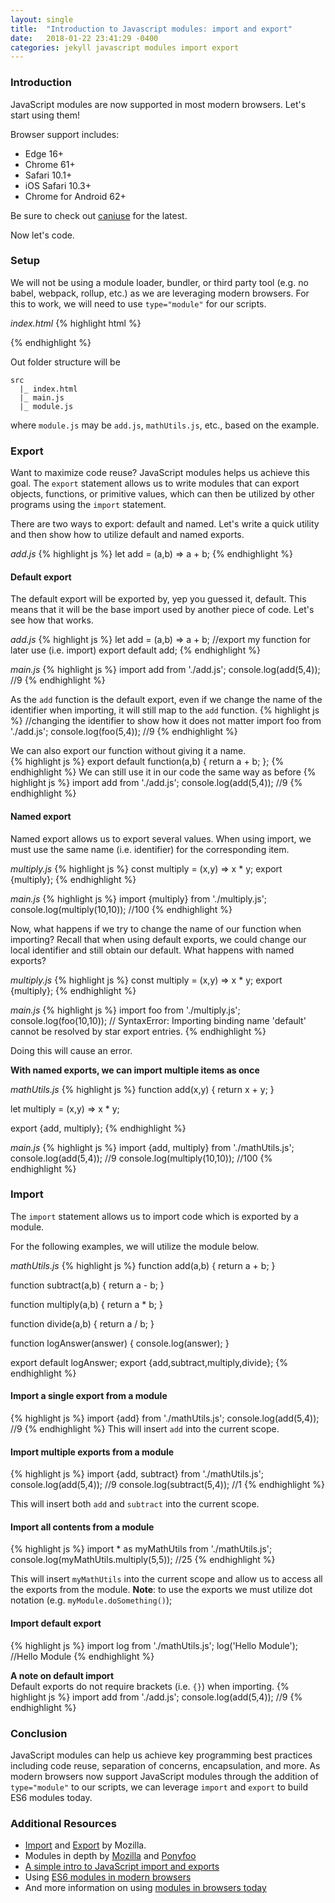 ```yaml
---
layout: single
title:  "Introduction to Javascript modules: import and export"
date:   2018-01-22 23:41:29 -0400
categories: jekyll javascript modules import export
---
```


### Introduction
JavaScript modules are now supported in most modern browsers. Let's start using them!

Browser support includes:
- Edge 16+
- Chrome 61+
- Safari 10.1+
- iOS Safari 10.3+
- Chrome for Android 62+

Be sure to check out [caniuse](https://caniuse.com/#search=export) for the latest.

Now let's code.

### Setup
We will not be using a module loader, bundler, or third party tool (e.g. no babel, webpack, rollup, etc.) as we are leveraging modern browsers. For this to work, we will need to use `type="module"` for our scripts.

_index.html_
{% highlight html %}
<!doctype html>
<html>
<head>
  <meta charset="UTF-8">
  <title>ES6 module demo</title>
</head>
<body>
<script type="module" src="main.js"></script>
</body>
</html>
{% endhighlight %}

Out folder structure will be
```
src
  |_ index.html
  |_ main.js
  |_ module.js
```
where `module.js` may be `add.js`, `mathUtils.js`, etc., based on the example.

### Export
Want to maximize code reuse? JavaScript modules helps us achieve this goal.  The `export` statement allows us to write modules that can export objects, functions, or primitive values, which can then be utilized by other programs using the `import` statement.

There are two ways to export: default and named. Let's write a quick utility and then show how to utilize default and named exports.

_add.js_
{% highlight js %}
let add = (a,b) => a + b;
{% endhighlight %}

#### **Default export**
The default export will be exported by, yep you guessed it, default.  This means that it will be the base import used by another piece of code.  Let's see how that works.

_add.js_
{% highlight js %}
let add = (a,b) => a + b;
//export my function for later use (i.e. import)
export default add;
{% endhighlight %}

_main.js_
{% highlight js %}
import add from './add.js';
console.log(add(5,4));  //9
{% endhighlight %}

As the `add` function is the default export, even if we change the name of the identifier when importing, it will still map to the `add` function.
{% highlight js %}
//changing the identifier to show how it does not matter
import foo from './add.js';
console.log(foo(5,4));  //9
{% endhighlight %}

We can also export our function without giving it a name.  
{% highlight js %}
export default function(a,b) {
  return a + b;
};
{% endhighlight %}
We can still use it in our code the same way as before
{% highlight js %}
import add from './add.js';
console.log(add(5,4));  //9
{% endhighlight %}

#### **Named export**
Named export allows us to export several values. When using import, we must use the same name (i.e. identifier) for the corresponding item.  

_multiply.js_
{% highlight js %}
const multiply = (x,y) => x * y;
export {multiply};
{% endhighlight %}

_main.js_
{% highlight js %}
import {multiply} from './multiply.js';
console.log(multiply(10,10));  //100
{% endhighlight %}

Now, what happens if we try to change the name of our function when importing? Recall that when using default exports, we could change our local identifier and still obtain our default. What happens with named exports?  

_multiply.js_
{% highlight js %}
const multiply = (x,y) => x * y;
export {multiply};
{% endhighlight %}

_main.js_
{% highlight js %}
import foo from './multiply.js';
console.log(foo(10,10));  // SyntaxError: Importing binding name 'default' cannot be resolved by star export entries.
{% endhighlight %}

Doing this will cause an error.

**With named exports, we can import multiple items as once**  

_mathUtils.js_
{% highlight js %}
function add(x,y) {
  return x + y;
}

let multiply = (x,y) => x * y;

export {add, multiply};
{% endhighlight %}

_main.js_
{% highlight js %}
import {add, multiply} from './mathUtils.js';
console.log(add(5,4));  //9
console.log(multiply(10,10));  //100
{% endhighlight %}

### Import
The `import` statement allows us to import code which is exported by a module.  

For the following examples, we will utilize the module below.   

_mathUtils.js_
{% highlight js %}
function add(a,b) {
  return a + b;
}

function subtract(a,b) {
  return a - b;
}

function multiply(a,b) {
  return a * b;
}

function divide(a,b) {
  return a / b;
}

function logAnswer(answer) {
  console.log(answer);
}

export default logAnswer;
export {add,subtract,multiply,divide};
{% endhighlight %}


#### Import a single export from a module
{% highlight js %}
import {add} from './mathUtils.js';
console.log(add(5,4));  //9
{% endhighlight %}
This will insert `add` into the current scope.

#### Import multiple exports from a module
{% highlight js %}
import {add, subtract} from './mathUtils.js';
console.log(add(5,4));        //9
console.log(subtract(5,4));   //1
{% endhighlight %}

This will insert both `add` and `subtract` into the current scope.

#### Import all contents from a module
{% highlight js %}
import * as myMathUtils from './mathUtils.js';
console.log(myMathUtils.multiply(5,5));  //25
{% endhighlight %}

This will insert `myMathUtils` into the current scope and allow us to access all the exports from the module.  **Note**: to use the exports we must utilize dot notation (e.g. `myModule.doSomething()`);

#### Import default export
{% highlight js %}
import log from './mathUtils.js';
log('Hello Module'); //Hello Module
{% endhighlight %}

**A note on default import**  
Default exports do not require brackets (i.e. `{}`) when importing.
{% highlight js %}
import add from './add.js';
console.log(add(5,4));  //9
{% endhighlight %}

### Conclusion
JavaScript modules can help us achieve key programming best practices including code reuse, separation of concerns, encapsulation, and more. As modern browsers now support JavaScript modules through the addition of ```type="module"``` to our scripts, we can leverage `import` and `export` to build ES6 modules today.

### Additional Resources
- [Import](https://developer.mozilla.org/en-US/docs/Web/JavaScript/Reference/Statements/import) and [Export](https://developer.mozilla.org/en-US/docs/Web/JavaScript/Reference/Statements/export) by Mozilla.
- Modules in depth by [Mozilla](https://hacks.mozilla.org/2015/08/es6-in-depth-modules/) and [Ponyfoo](https://ponyfoo.com/articles/es6-modules-in-depth#export)
- [A simple intro to JavaScript import and exports](https://medium.com/@thejasonfile/a-simple-intro-to-javascript-imports-and-exports-389dd53c3fac)
- Using [ES6 modules in modern browsers](https://www.contentful.com/blog/2017/04/04/es6-modules-support-lands-in-browsers-is-it-time-to-rethink-bundling/)
- And more information on using [modules in browsers today](https://jakearchibald.com/2017/es-modules-in-browsers/)
